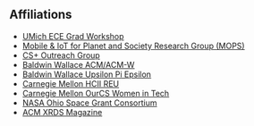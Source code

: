 ## Affiliations

<ul style="margin:0 0 20px;">
    <li><a href="https://ece-grad-workshop.engin.umich.edu"><autocolor><u>UMich ECE Grad Workshop</u></autocolor></a></li>
    <li><a href="https://mops.bw.edu"><autocolor><u>Mobile & IoT for Planet and Society Research Group (MOPS)</u></autocolor></a></li>
    <li><a href="https://mops.bw.edu/csplus"><autocolor><u>CS+ Outreach Group</u></autocolor></a></li>
    <li><a href="https://bw.acm.org/"><autocolor><u>Baldwin Wallace ACM/ACM-W</u></autocolor></a></li>
    <li><a href="https://bw.acm.org/UPE"><autocolor><u>Baldwin Wallace Upsilon Pi Epsilon</u></autocolor></a></li>
    <li><a href="https://hcii.cmu.edu/summer-research-program"><autocolor><u>Carnegie Mellon HCII REU</u></autocolor></a></li>
    <li><a href="https://www.cmu.edu/cs/ourcs/"><autocolor><u>Carnegie Mellon OurCS Women in Tech</u></autocolor></a></li>
    <li><a href="https://osgc.org/"><autocolor><u>NASA Ohio Space Grant Consortium</u></autocolor></a></li>
    <li><a href="https://xrds.acm.org/"><autocolor><u>ACM XRDS Magazine</u></autocolor></a></li>
    <!-- <li><a href="https://summer.hackclub.com"><autocolor><u>Hack Club Summer of Making</u></autocolor></a></li> -->
</ul>